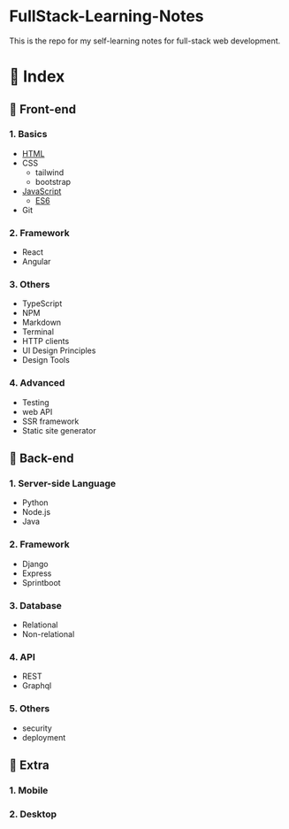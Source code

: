 # FullStack-Learning-Notes
This is the repo for my self-learning notes for full-stack web development.

# 📌 Index  
## 🌻 Front-end
### 1. Basics
- [HTML](front-end/HTML.md)
- CSS
  - tailwind
  - bootstrap
- [JavaScript](front-end/JavaScript.md)
  - [ES6](front-end/ES6.md)
- Git 


### 2. Framework
- React
- Angular

### 3. Others
- TypeScript
- NPM
- Markdown
- Terminal
- HTTP clients
- UI Design Principles
- Design Tools

### 4. Advanced
- Testing
- web API
- SSR framework
- Static site generator

## 🌻 Back-end
### 1. Server-side Language
- Python
- Node.js
- Java

### 2. Framework
- Django
- Express
- Sprintboot

### 3. Database
- Relational
- Non-relational

### 4. API
- REST
- Graphql

### 5. Others
- security
- deployment
  

## 🌻 Extra
### 1. Mobile

### 2. Desktop
